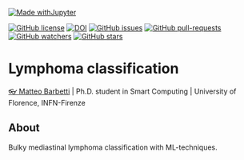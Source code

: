 [![Made withJupyter](https://img.shields.io/badge/Made%20with-Jupyter-orange?style=for-the-badge&logo=Jupyter)](https://jupyter.org/try)

[![GitHub license](https://img.shields.io/github/license/mbarbetti/lymphoma-classification)](https://github.com/mbarbetti/lymphoma-classification)
[![DOI](https://zenodo.org/badge/DOI/10.5281/zenodo.5637324.svg)](https://doi.org/10.5281/zenodo.5637324)
[![GitHub issues](https://img.shields.io/github/issues/mbarbetti/lymphoma-classification.svg)](https://github.com/mbarbetti/lymphoma-classification/issues/)
[![GitHub pull-requests](https://img.shields.io/github/issues-pr/mbarbetti/lymphoma-classification.svg)](https://github.com/mbarbetti/lymphoma-classification/pulls/)
[![GitHub watchers](https://img.shields.io/github/watchers/mbarbetti/lymphoma-classification?style=social)](https://github.com/mbarbetti/lymphoma-classification/watchers/)
[![GitHub stars](https://img.shields.io/github/stars/mbarbetti/lymphoma-classification?style=social)](https://github.com/mbarbetti/lymphoma-classification/)

# Lymphoma classification
[👓 Matteo Barbetti](https://mbarbetti.github.io/) | Ph.D. student in Smart Computing | University of Florence, INFN-Firenze

## About
Bulky mediastinal lymphoma classification with ML-techniques.
